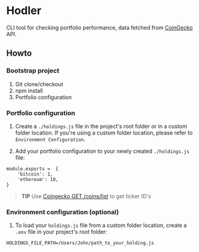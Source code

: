 # Hodler
CLI tool for checking portfolio performance, data fetched from [CoinGecko](https://www.coingecko.com/en) API.

## Howto

### Bootstrap project
1. Git clone/checkout
2. npm install
3. Portfolio configuration

### Portfolio configuration
1. Create a `./holdings.js` file in the project's root folder or in a custom folder location.
   If you're using a custom folder location, please refer to `Environment Configuration`. 
   

2. Add your portfolio configuration to your newly created `./holdings.js` file:
```
module.exports =  {
    'bitcoin': 1,
    'ethereum': 10,
}
```

> **TIP** 
> Use [Coingecko GET /coins/list](https://www.coingecko.com/api/documentations/v3#/coins/get_coins_list) to get ticker ID's 

### Environment configuration (optional)
1. To load your `holdings.js` file from a custom folder location, create a `.env` file in your project's root folder:
```
HOLDINGS_FILE_PATH=/Users/John/path_to_your_holding.js
```
